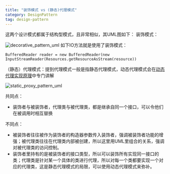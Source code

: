 ```yaml
---
title: "装饰模式 vs (静态)代理模式"
category: DesignPattern
tag: design-pattern
---
```

这两个设计模式都属于结构型模式，且非常相似，其UML图如下：
装饰模式：

![decorative_pattern_uml](https://raw.githubusercontent.com/Leon-WTF/leon.github.io/master/img/decorative_pattern_uml.png)
如下IO方法就是使用了装饰模式：
```
BufferedReader reader = new BufferedReader(new InputStreamReader(Resources.getResourceAsStream(resource))
```
（静态）代理模式：提到代理模式一般是指静态代理模式，动态代理模式会在[动态代理实现原理](https://segmentfault.com/a/1190000019355525)中专门讲解

![static_proxy_pattern_uml](https://raw.githubusercontent.com/Leon-WTF/leon.github.io/master/img/static_proxy_pattern_uml.png)

共同点：
- 装饰者与被装饰者，代理类与被代理类，都是继承自同一个接口，可以令他们在被调用时相互替换

不同点：
- 被装饰者往往被作为装饰者的构造器参数传入装饰者，强调被装饰者功能的增强；被代理类往往在代理类内部被创建，所以这里用UML里组合的关系，强调对被代理类的访问控制。
- 装饰者里持有的是被装饰者的接口类型，所以可以装饰所有实现同一接口的类；代理类是针对某一个具体的类进行代理，所以对每一个类都要实现一个对应的代理类，这是静态代理模式的局限，可以使用动态代理模式来弥补。